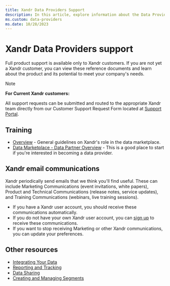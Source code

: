 ```yaml
---
title: Xandr Data Providers Support
description: In this article, explore information about the Data Providers product support.
ms.custom: data-providers
ms.date: 10/28/2023
---
```


# Xandr Data Providers support

Full product support is available only to Xandr customers. If you are not yet a Xandr customer, you can view these reference documents and learn about the product and its potential to meet your company's needs.

> [!NOTE]
> **For Current Xandr customers:**
>
> All support requests can be submitted and routed to the appropriate Xandr team directly from our Customer Support Request Form located
> at [Support Portal](https://help.xandr.com/).

## Training

- [Overview](home.md) - General guidelines on Xandr's role in the data marketplace.
- [Data Marketplace - Data Partner Overview](data-marketplace-data-partner-overview.md) - This is a good place to start if you're interested in becoming a data provider.

## Xandr email communications

Xandr periodically send emails that we think you'll find useful. These can include Marketing Communications (event invitations, white papers), Product and Technical Communications (release notes, service updates), and Training Communications (webinars, live training sessions).

- If you have a Xandr user account, you should receive these communications automatically.
- If you do not have your own Xandr user account, you can [sign up](https://about.ads.microsoft.com/en-us/solutions/xandr/newsletter-sign-up) to receive these communications.
- If you want to stop receiving Marketing or other Xandr communications, you can update your preferences.

## Other resources

- [Integrating Your Data](integrating-your-data.md)
- [Reporting and Tracking](reporting-and-tracking.md)
- [Data Sharing](data-sharing.md)
- [Creating and Managing Segments](creating-and-managing-segments.md)
